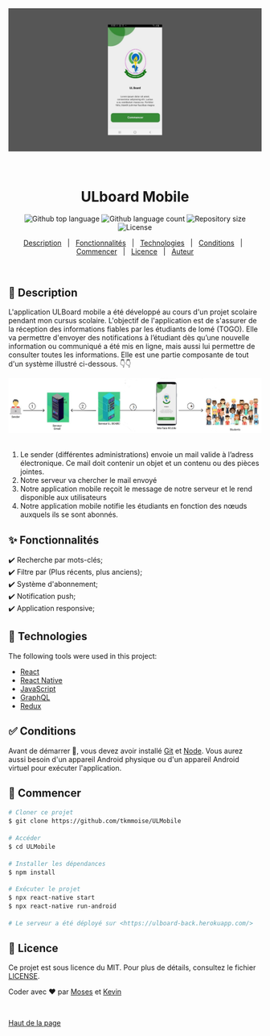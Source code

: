 <div align="center" id="top"> 
  <img src="./.github/ulboard_page_commencer.png" alt="ULboard Mobile" />

  &#xa0;

  <!-- <a href="https://ulboard_mobile.netlify.app">Demo</a> -->
</div>

<h1 align="center">ULboard Mobile</h1>

<p align="center">
  <img alt="Github top language" src="https://img.shields.io/github/languages/top/tkmmoise/ULMobile?color=56BEB8">

  <img alt="Github language count" src="https://img.shields.io/github/languages/count/tkmmoise/ULMobile?color=56BEB8">

  <img alt="Repository size" src="https://img.shields.io/github/repo-size/tkmmoise/ULMobile?color=56BEB8">

  <img alt="License" src="https://img.shields.io/github/license/tkmmoise/ULMobile?color=%2353B0AB">

  <!-- <img alt="Github issues" src="https://img.shields.io/github/issues/tkmmoise/ULMobile?color=56BEB8" /> -->

  <!-- <img alt="Github forks" src="https://img.shields.io/github/forks/tkmmoise/ULMobile?color=56BEB8" /> -->

  <!-- <img alt="Github stars" src="https://img.shields.io/github/stars/tkmmoise/ULMobile?color=56BEB8" /> -->
</p>

<!-- Status -->

<!-- <h4 align="center"> 
	🚧  Ulboard_mobile 🚀 Under construction...  🚧
</h4> 

<hr> -->

<p align="center">
  <a href="#dart-about">Description</a> &#xa0; | &#xa0; 
  <a href="#sparkles-features">Fonctionnalités</a> &#xa0; | &#xa0;
  <a href="#rocket-technologies">Technologies</a> &#xa0; | &#xa0;
  <a href="#white_check_mark-requirements">Conditions</a> &#xa0; | &#xa0;
  <a href="#checkered_flag-starting">Commencer</a> &#xa0; | &#xa0;
  <a href="#memo-license">Licence</a> &#xa0; | &#xa0;
  <a href="https://github.com/tkmmoise" target="_blank">Auteur</a>
</p>

<br>

## :dart: Description ##

L'application ULBoard mobile a été développé au cours d'un projet scolaire pendant mon cursus scolaire. L'objectif de l'application est de s'assurer de la réception des informations fiables par les étudiants de lomé (TOGO). Elle va permettre d'envoyer des notifications à l’étudiant dès qu’une nouvelle information ou communiqué a été mis en ligne, mais aussi lui permettre de consulter toutes les informations. Elle est une partie composante de tout d'un système illustré ci-dessous. 👇👇

<div align="center"> 
  <img src="./.github/ulboard.png" alt="ULboard fonctionnement" />
  &#xa0;
</div>


<ol>
  <li>Le sender (différentes administrations) envoie un mail valide à l’adress électronique. Ce mail doit contenir un objet et un contenu ou des pièces jointes.
  </li>
  <li>Notre serveur va chercher le mail envoyé</li>
  <li>Notre application mobile reçoit le message de notre serveur et le rend disponible aux utilisateurs</li>
  <li>Notre application mobile notifie les étudiants en fonction des nœuds auxquels ils se sont abonnés.</li>
</ol>

## :sparkles: Fonctionnalités ##

:heavy_check_mark: Recherche par mots-clés;\
:heavy_check_mark: Filtre par (Plus récents, plus anciens);\
:heavy_check_mark: Système d'abonnement;\
:heavy_check_mark: Notification push;\
:heavy_check_mark: Application responsive;

## :rocket: Technologies ##

The following tools were used in this project:

- [React](https://pt-br.reactjs.org/)
- [React Native](https://reactnative.dev/)
- [JavaScript](https://www.javascript.com/)
- [GraphQL](https://graphql.org/)
- [Redux](https://redux.js.org/)

## :white_check_mark: Conditions ##

Avant de démarrer :checkered_flag:, vous devez avoir installé [Git](https://git-scm.com) et [Node](https://nodejs.org/en/). Vous aurez aussi besoin d'un appareil Android physique ou d'un appareil Android virtuel pour exécuter l'application.

## :checkered_flag: Commencer ##

```bash
# Cloner ce projet
$ git clone https://github.com/tkmmoise/ULMobile

# Accéder
$ cd ULMobile

# Installer les dépendances
$ npm install

# Exécuter le projet
$ npx react-native start
$ npx react-native run-android

# Le serveur a été déployé sur <https://ulboard-back.herokuapp.com/>
```

## :memo: Licence ##

Ce projet est sous licence du MIT. Pour plus de détails, consultez le fichier [LICENSE](LICENSE.md).


Coder avec :heart: par <a href="https://github.com/tkmmoise" target="_blank">Moses</a> et <a href="https://github.com/ktiass" target="_blank">Kevin</a>

&#xa0;

<a href="#top">Haut de la page</a>
